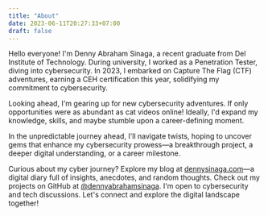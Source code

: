 ```yaml
---
title: "About"
date: 2023-06-11T20:27:33+07:00
draft: false
---
```


Hello everyone! I'm Denny Abraham Sinaga, a recent graduate from Del Institute of Technology. 
During university, I worked as a Penetration Tester, diving into cybersecurity. 
In 2023, I embarked on Capture The Flag (CTF) adventures, earning a CEH certification this year, solidifying my commitment to cybersecurity.

Looking ahead, I'm gearing up for new cybersecurity adventures. 
If only opportunities were as abundant as cat videos online! Ideally, I'd expand my knowledge, skills, and maybe stumble upon a career-defining moment.

In the unpredictable journey ahead, I'll navigate twists, hoping to uncover gems that enhance my cybersecurity prowess—a breakthrough project, a deeper digital understanding, or a career milestone.

Curious about my cyber journey? Explore my blog at [dennysinaga.com](https://www.dennysinaga.com/blog/)—a digital diary full of insights, anecdotes, and random thoughts. 
Check out my projects on GitHub at [@dennyabrahamsinaga](github.com/dennyabrahamsinaga). 
I'm open to cybersecurity and tech discussions. 
Let's connect and explore the digital landscape together!
